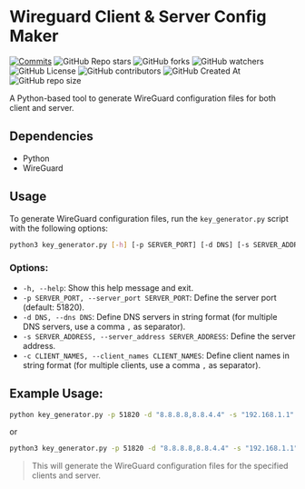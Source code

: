 # Wireguard Client & Server Config Maker
[![Commits](https://img.shields.io/github/commit-activity/m/xmod3905/Wireguard-Client-Server-Config-Maker?label=commits&style=for-the-badge&logo=github)](https://github.com/xmod3905/Wireguard-Client-Server-Config-Maker/commits "Commit History")
![GitHub Repo stars](https://img.shields.io/github/stars/xmod3905/Wireguard-Client-Server-Config-Maker?style=for-the-badge&logo=github)
![GitHub forks](https://img.shields.io/github/forks/xmod3905/Wireguard-Client-Server-Config-Maker?style=for-the-badge&logo=github)
![GitHub watchers](https://img.shields.io/github/watchers/xmod3905/Wireguard-Client-Server-Config-Maker?style=for-the-badge&logo=github)
![GitHub License](https://img.shields.io/github/license/xmod3905/Wireguard-Client-Server-Config-Maker?style=for-the-badge&logo=github)
![GitHub contributors](https://img.shields.io/github/contributors/xmod3905/Wireguard-Client-Server-Config-Maker?style=for-the-badge&logo=github)
![GitHub Created At](https://img.shields.io/github/created-at/xmod3905/Wireguard-Client-Server-Config-Maker?style=for-the-badge&logo=github)
![GitHub repo size](https://img.shields.io/github/repo-size/xmod3905/Wireguard-Client-Server-Config-Maker?style=for-the-badge&logo=github)




A Python-based tool to generate WireGuard configuration files for both client and server.

## Dependencies
- Python
- WireGuard

## Usage
To generate WireGuard configuration files, run the `key_generator.py` script with the following options:
```bash
python3 key_generator.py [-h] [-p SERVER_PORT] [-d DNS] [-s SERVER_ADDRESS] [-c CLIENT_NAMES]
```

### Options:
- `-h, --help`: Show this help message and exit.
- `-p SERVER_PORT, --server_port SERVER_PORT`: Define the server port (default: 51820).
- `-d DNS, --dns DNS`: Define DNS servers in string format (for multiple DNS servers, use a comma `,` as separator).
- `-s SERVER_ADDRESS, --server_address SERVER_ADDRESS`: Define the server address.
- `-c CLIENT_NAMES, --client_names CLIENT_NAMES`: Define client names in string format (for multiple clients, use a comma `,` as separator).

## Example Usage:
```bash
python key_generator.py -p 51820 -d "8.8.8.8,8.8.4.4" -s "192.168.1.1" -c "client1,client2"
```
or
```bash
python3 key_generator.py -p 51820 -d "8.8.8.8,8.8.4.4" -s "192.168.1.1" -c "client1,client2"
```

>This will generate the WireGuard configuration files for the specified clients and server.
